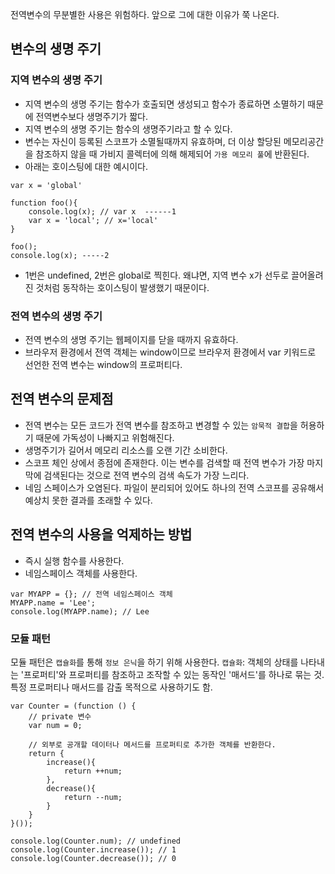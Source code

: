 전역변수의 무분별한 사용은 위험하다. 앞으로 그에 대한 이유가 쭉 나온다.

## 변수의 생명 주기

### 지역 변수의 생명 주기

- 지역 변수의 생명 주기는 함수가 호출되면 생성되고 함수가 종료하면 소멸하기 때문에 전역변수보다 생명주기가 짧다.
- 지역 변수의 생명 주기는 함수의 생명주기라고 할 수 있다.
- 변수는 자신이 등록된 스코프가 소멸될때까지 유효하며, 더 이상 할당된 메모리공간을 참조하지 않을 때 가비지 콜렉터에 의해 해제되어 `가용 메모리 풀`에 반환된다.
- 아래는 호이스팅에 대한 예시이다.

```
var x = 'global'

function foo(){
    console.log(x); // var x  ------1
    var x = 'local'; // x='local'
}

foo();
console.log(x); -----2
```

- 1번은 undefined, 2번은 global로 찍힌다. 왜냐면, 지역 변수 x가 선두로 끌어올려진 것처럼 동작하는 호이스팅이 발생했기 때문이다.

### 전역 변수의 생명 주기

- 전역 변수의 생명 주기는 웹페이지를 닫을 때까지 유효하다.
- 브라우저 환경에서 전역 객체는 window이므로 브라우저 환경에서 var 키워드로 선언한 전역 변수는 window의 프로퍼티다.

## 전역 변수의 문제점

- 전역 변수는 모든 코드가 전역 변수를 참조하고 변경할 수 있는 `암묵적 결합`을 허용하기 때문에 가독성이 나빠지고 위험해진다.
- 생명주기가 길어서 메모리 리소스를 오랜 기간 소비한다.
- 스코프 체인 상에서 종점에 존재한다. 이는 변수를 검색할 때 전역 변수가 가장 마지막에 검색된다는 것으로 전역 변수의 검색 속도가 가장 느리다.
- 네임 스페이스가 오염된다. 파일이 분리되어 있어도 하나의 전역 스코프를 공유해서 예상치 못한 결과를 초래할 수 있다.

## 전역 변수의 사용을 억제하는 방법

- 즉시 실행 함수를 사용한다.
- 네임스페이스 객체를 사용한다.

```
var MYAPP = {}; // 전역 네임스페이스 객체
MYAPP.name = 'Lee';
console.log(MYAPP.name); // Lee
```

### 모듈 패턴

모듈 패턴은 `캡슐화`를 통해 `정보 은닉`을 하기 위해 사용한다.
`캡슐화`: 객체의 상태를 나타내는 '프로퍼티'와 프로퍼티를 참조하고 조작할 수 있는 동작인 '매서드'를 하나로 묶는 것. 특정 프로퍼티나 매서드를 감출 목적으로 사용하기도 함.

```
var Counter = (function () {
    // private 변수
    var num = 0;

    // 외부로 공개할 데이터나 메서드를 프로퍼티로 추가한 객체를 반환한다.
    return {
        increase(){
            return ++num;
        },
        decrease(){
            return --num;
        }
    }
}());

console.log(Counter.num); // undefined
console.log(Counter.increase()); // 1
console.log(Counter.decrease()); // 0
```
